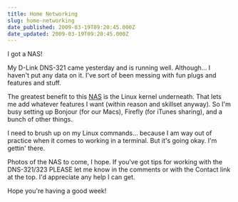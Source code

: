 ```yaml
---
title: Home Networking
slug: home-networking
date_published: 2009-03-19T09:20:45.000Z
date_updated: 2009-03-19T09:20:45.000Z
---
```


I got a NAS!

My D-Link DNS-321 came yesterday and is running well. Although... I haven't put any data on it. I've sort of been messing with fun plugs and features and stuff.

The greatest benefit to this [NAS](http://en.wikipedia.org/wiki/Network-attached%20storage) is the Linux kernel underneath. That lets me add whatever features I want (within reason and skillset anyway). So I'm busy setting up Bonjour (for our Macs), Firefly (for iTunes sharing), and a bunch of other things.

I need to brush up on my Linux commands... because I am way out of practice when it comes to working in a terminal. But it's going okay. I'm gettin' there.

Photos of the NAS to come, I hope. If you've got tips for working with the DNS-321/323 PLEASE let me know in the comments or with the Contact link at the top. I'd appreciate any help I can get.

Hope you're having a good week!
